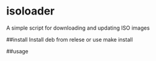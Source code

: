 # isoloader
A simple script for downloading and updating ISO images

##install
Install deb from relese or use make install

##usage
